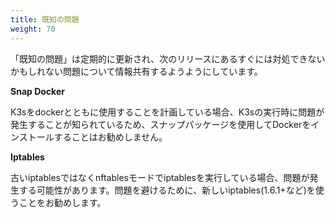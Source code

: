 ```yaml
---
title: 既知の問題
weight: 70
---
```

「既知の問題」は定期的に更新され、次のリリースにあるすぐには対処できないかもしれない問題について情報共有するようようにしています。

**Snap Docker**

K3sをdockerとともに使用することを計画している場合、K3sの実行時に問題が発生することが知られているため、スナップパッケージを使用してDockerをインストールすることはお勧めしません。

**Iptables**

古いiptablesではなくnftablesモードでiptablesを実行している場合、問題が発生する可能性があります。問題を避けるために、新しいiptables(1.6.1+など)を使うことをお勧めします。
